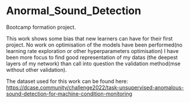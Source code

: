 # Anormal_Sound_Detection
Bootcamp formation project.

This work shows some bias that new learners can have for their first project. 
No work on optimisation of the models have been performed(no learning rate exploration or other hyperparameters optimisation)
I have been more focus to find good representation of my datas (the deepest layers of my network) than call into question the validation method(mse without other validation).

The dataset used for this work can be found here: https://dcase.community/challenge2022/task-unsupervised-anomalous-sound-detection-for-machine-condition-monitoring

